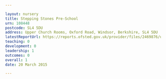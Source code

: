 ```yaml
---

layout: nursery
title: Stepping Stones Pre-School
urn: 108448
postcode: SL4 5DU
address: Upper Church Rooms, Oxford Road, Windsor, Berkshire, SL4 5DU
latestReportUrl: https://reports.ofsted.gov.uk/provider/files/2469876/urn/108448.pdf
teaching: 0
development: 0
leadership: 1
outcomes: 0
overall: 1
date: 20 March 2015

---
```

